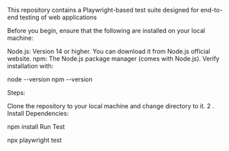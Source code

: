 This repository contains a Playwright-based test suite designed for end-to-end testing of web applications

Before you begin, ensure that the following are installed on your local machine:

Node.js: Version 14 or higher. You can download it from Node.js official website. npm: The Node.js package manager (comes with Node.js). Verify installation with:

node --version npm --version

Steps:

Clone the repository to your local machine and change directory to it.
2 . Install Dependencies:

  npm install
Run Test

npx playwright test